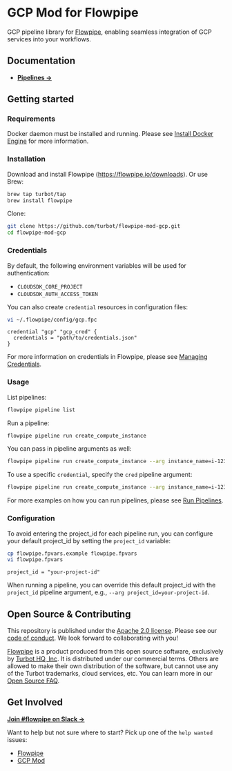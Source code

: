 # GCP Mod for Flowpipe

GCP pipeline library for [Flowpipe](https://flowpipe.io), enabling seamless integration of GCP services into your workflows.

## Documentation

- **[Pipelines →](https://hub.flowpipe.io/mods/turbot/gcp/pipelines)**

## Getting started

### Requirements

Docker daemon must be installed and running. Please see [Install Docker Engine](https://docs.docker.com/engine/install/) for more information.

### Installation

Download and install Flowpipe (https://flowpipe.io/downloads). Or use Brew:

```sh
brew tap turbot/tap
brew install flowpipe
```

Clone:

```sh
git clone https://github.com/turbot/flowpipe-mod-gcp.git
cd flowpipe-mod-gcp
```

### Credentials

By default, the following environment variables will be used for authentication:

- `CLOUDSDK_CORE_PROJECT`
- `CLOUDSDK_AUTH_ACCESS_TOKEN`

You can also create `credential` resources in configuration files:

```sh
vi ~/.flowpipe/config/gcp.fpc
```

```hcl
credential "gcp" "gcp_cred" {
  credentials = "path/to/credentials.json"
}
```

For more information on credentials in Flowpipe, please see [Managing Credentials](https://flowpipe.io/docs/run/credentials).

### Usage

List pipelines:

```sh
flowpipe pipeline list
```

Run a pipeline:

```sh
flowpipe pipeline run create_compute_instance
```

You can pass in pipeline arguments as well:

```sh
flowpipe pipeline run create_compute_instance --arg instance_name=i-1234567890abcdef0 --arg machine_type=n1-standard-1 --arg zone=us-central1-a --arg boot_disk_size="10"
```

To use a specific `credential`, specify the `cred` pipeline argument:

```sh
flowpipe pipeline run create_compute_instance --arg instance_name=i-1234567890abcdef0 --arg cred=gcp_token --arg machine_type=n1-standard-1 --arg zone=us-central1-a --arg boot_disk_size="10"
```

For more examples on how you can run pipelines, please see [Run Pipelines](https://flowpipe.io/docs/run/pipelines).

### Configuration

To avoid entering the project_id for each pipeline run, you can configure your default project_id by setting the `project_id` variable:

```sh
cp flowpipe.fpvars.example flowpipe.fpvars
vi flowpipe.fpvars
```

```hcl
project_id = "your-project-id"
```

When running a pipeline, you can override this default project_id with the `project_id` pipeline argument, e.g., `--arg project_id=your-project-id`.

## Open Source & Contributing

This repository is published under the [Apache 2.0 license](https://www.apache.org/licenses/LICENSE-2.0). Please see our [code of conduct](https://github.com/turbot/.github/blob/main/CODE_OF_CONDUCT.md). We look forward to collaborating with you!

[Flowpipe](https://flowpipe.io) is a product produced from this open source software, exclusively by [Turbot HQ, Inc](https://turbot.com). It is distributed under our commercial terms. Others are allowed to make their own distribution of the software, but cannot use any of the Turbot trademarks, cloud services, etc. You can learn more in our [Open Source FAQ](https://turbot.com/open-source).

## Get Involved

**[Join #flowpipe on Slack →](https://flowpipe.io/community/join)**

Want to help but not sure where to start? Pick up one of the `help wanted` issues:

- [Flowpipe](https://github.com/turbot/flowpipe/labels/help%20wanted)
- [GCP Mod](https://github.com/turbot/flowpipe-mod-gcp/labels/help%20wanted)
